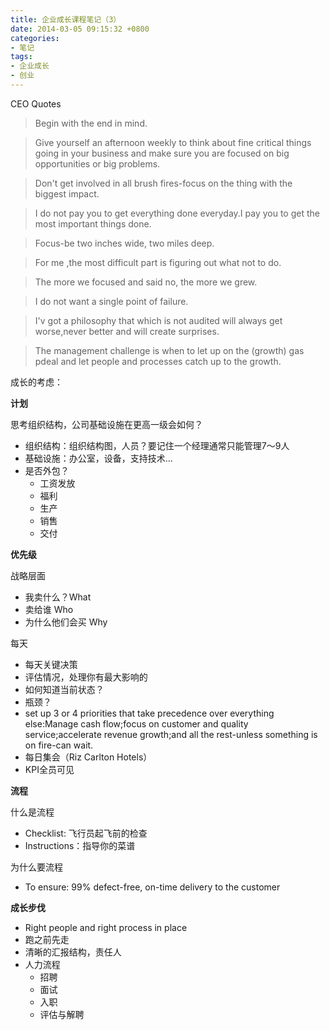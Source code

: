 ```yaml
---
title: 企业成长课程笔记（3）
date: 2014-03-05 09:15:32 +0800
categories:
- 笔记
tags:
- 企业成长
- 创业
---
```


CEO Quotes

>Begin with the end in mind.

>Give yourself an afternoon weekly to think about fine critical things going in your business and make sure you are focused on big opportunities or big problems.

> Don't get involved in all brush fires-focus on the thing with the biggest impact.

> I do not pay you to get everything done everyday.I pay you to get the most important things done.

> Focus-be two inches wide, two miles deep.

> For me ,the most difficult part is figuring out what not to do.

> The more we focused and said no, the more we grew.

> I do not want a single point of failure.

> I'v got a philosophy that which is not audited will always get worse,never better and will create surprises.

> The management challenge is when to let up on the (growth) gas pdeal and let people and processes catch up to the growth.

成长的考虑：

**计划**

思考组织结构，公司基础设施在更高一级会如何？

+ 组织结构：组织结构图，人员？要记住一个经理通常只能管理7～9人
+ 基础设施：办公室，设备，支持技术...
+ 是否外包？
    + 工资发放
    + 福利
    + 生产
    + 销售
    + 交付

**优先级**

战略层面

+ 我卖什么？What
+ 卖给谁 Who
+ 为什么他们会买 Why

每天

+ 每天关键决策
+ 评估情况，处理你有最大影响的
+ 如何知道当前状态？
+ 瓶颈？
+ set up 3 or 4 priorities that take precedence over everything else:Manage cash flow;focus on customer and quality service;accelerate revenue growth;and all the rest-unless something is on fire-can wait.
+ 每日集会（Riz Carlton Hotels）
+ KPI全员可见

**流程**

什么是流程

+ Checklist: 飞行员起飞前的检查
+ Instructions：指导你的菜谱

为什么要流程

+ To ensure: 99% defect-free, on-time delivery to the customer

**成长步伐**

+ Right people and right process in place
+ 跑之前先走
+ 清晰的汇报结构，责任人
+ 人力流程
    + 招聘
    + 面试
    + 入职
    + 评估与解聘